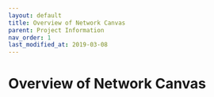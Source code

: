 ```yaml
---
layout: default
title: Overview of Network Canvas
parent: Project Information
nav_order: 1
last_modified_at: 2019-03-08
---
```


# Overview of Network Canvas
